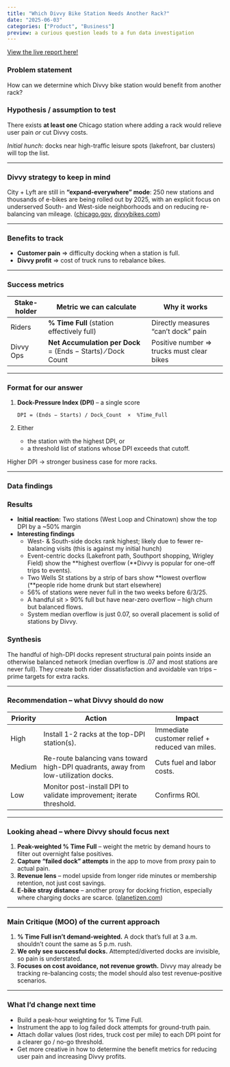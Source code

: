 ```yaml
---
title: "Which Divvy Bike Station Needs Another Rack?"
date: "2025-06-03"
categories: ["Product", "Business"]
preview: a curious question leads to a fun data investigation
---
```


[View the live report here!](https://divvy-live.vercel.app/)

### Problem statement

How can we determine which Divvy bike station would benefit from another rack?

### Hypothesis / assumption to test

There exists **at least one** Chicago station where adding a rack would relieve user pain *or* cut Divvy costs.

*Initial hunch:* docks near high-traffic leisure spots (lakefront, bar clusters) will top the list.

---

### Divvy strategy to keep in mind

City + Lyft are still in **“expand-everywhere” mode**: 250 new stations and thousands of e-bikes are being rolled out by 2025, with an explicit focus on underserved South- and West-side neighborhoods and on reducing re-balancing van mileage. ([chicago.gov](https://www.chicago.gov/city/en/depts/cdot/provdrs/bike/news/2023/october/new-divvy-stations-and-bikes-coming-to-chicago-as-part-of-contin.html?utm_source=chatgpt.com), [divvybikes.com](https://divvybikes.com/explore-chicago/expansion-temp?utm_source=chatgpt.com))

---

### Benefits to track

- **Customer pain** ⇒ difficulty docking when a station is full.
- **Divvy profit** ⇒ cost of truck runs to rebalance bikes.

---

### Success metrics

| **Stake-holder** | **Metric we can calculate** | **Why it works** |
| --- | --- | --- |
| Riders | **% Time Full** (station effectively full) | Directly measures “can’t dock” pain |
| Divvy Ops | **Net Accumulation per Dock** = (Ends − Starts) ⁄ Dock Count | Positive number ⇒ trucks must clear bikes |

---

### Format for our answer

1. **Dock-Pressure Index (DPI)** – a single score
    
    ```
    DPI = (Ends − Starts) / Dock_Count  ×  %Time_Full
    ```
    
2. Either
    - the station with the highest DPI, or
    - a threshold list of stations whose DPI exceeds that cutoff.

Higher DPI → stronger business case for more racks.

---

### Data findings

### Results

- **Initial reaction:** Two stations (West Loop and Chinatown) show the top DPI by a ~50% margin
- **Interesting findings**
    - West- & South-side docks rank highest; likely due to fewer re-balancing visits (this is against my initial hunch)
    - Event-centric docks (Lakefront path, Southport shopping, Wrigley Field) show the **highest overflow (**Divvy is popular for one-off trips to events).
    - Two Wells St stations by a strip of bars show **lowest overflow (**people ride home drunk but start elsewhere)
    - 56% of stations were never full in the two weeks before 6/3/25.
    - A handful sit > 90% full but have near-zero overflow – high churn but balanced flows.
    - System median overflow is just 0.07, so overall placement is solid of stations by Divvy.

### Synthesis

The handful of high-DPI docks represent structural pain points inside an otherwise balanced network (median overflow is .07 and most stations are never full). They create both rider dissatisfaction and avoidable van trips – prime targets for extra racks.

---

### Recommendation – what Divvy should do now

| **Priority** | **Action** | **Impact** |
| --- | --- | --- |
| High | Install 1-2 racks at the top-DPI station(s). | Immediate customer relief + reduced van miles. |
| Medium | Re-route balancing vans toward high-DPI quadrants, away from low-utilization docks. | Cuts fuel and labor costs. |
| Low | Monitor post-install DPI to validate improvement; iterate threshold. | Confirms ROI. |

---

### Looking ahead – where Divvy should focus next

1. **Peak-weighted % Time Full** – weight the metric by demand hours to filter out overnight false positives.
2. **Capture “failed dock” attempts** in the app to move from proxy pain to actual pain.
3. **Revenue lens** – model upside from longer ride minutes or membership retention, not just cost savings.
4. **E-bike stray distance** – another proxy for docking friction, especially where charging docks are scarce. ([planetizen.com](https://www.planetizen.com/news/2024/05/128815-e-bikes-contributing-bike-share-growth?utm_source=chatgpt.com))

---

### Main Critique (MOO) of the current approach

1. **% Time Full isn’t demand-weighted.** A dock that’s full at 3 a.m. shouldn’t count the same as 5 p.m. rush.
2. **We only see successful docks.** Attempted/diverted docks are invisible, so pain is understated.
3. **Focuses on cost avoidance, not revenue growth.** Divvy may already be tracking re-balancing costs; the model should also test revenue-positive scenarios.

---

### What I’d change next time

- Build a peak-hour weighting for % Time Full.
- Instrument the app to log failed dock attempts for ground-truth pain.
- Attach dollar values (lost rides, truck cost per mile) to each DPI point for a clearer go / no-go threshold.
- Get more creative in how to determine the benefit metrics for reducing user pain and increasing Divvy profits.
